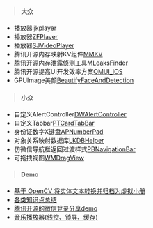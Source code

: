 > #### 大众

* 播放器[ijkplayer](https://github.com/bilibili/ijkplayer)
* 播放器[ZFPlayer](https://github.com/renzifeng/ZFPlayer)
* 播放器[SJVideoPlayer](https://github.com/changsanjiang/SJVideoPlayer)
* 腾讯开源内存映射KV组件[MMKV](https://github.com/Tencent/MMKV)
* 腾讯开源内存泄露侦测工具[MLeaksFinder](https://github.com/Tencent/MLeaksFinder)
* 腾讯开源提高UI开发效率方案[QMUI_iOS](https://github.com/Tencent/QMUI_iOS)
* GPUImage美颜[BeautifyFaceAndDetection](https://github.com/YBYHunter/BeautifyFaceAndDetection)


> #### 小众  

* 自定义AlertController[DWAlertController](https://github.com/podkovyrin/DWAlertController)
* 自定义Tabbar[PTCardTabBar](https://github.com/hussc/PTCardTabBar)
* 身份证数字X键盘[APNumberPad](https://github.com/podkovyrin/APNumberPad)
* 对象关系映射数据库[LKDBHelper](https://github.com/li6185377/LKDBHelper-SQLite-ORM)
* 仿微信导航栏返回过渡样式[PBNavigationBar](https://github.com/JpacheGitHub/PBNavigationBar)
* 可拖拽视图[WMDragView](https://github.com/zhengwenming/WMDragView)




> #### Demo

* [基于 OpenCV 将实体文本转换并归档为虚拟小册](https://github.com/windstormeye/Peek)
* [各类知识点总结](https://github.com/BigShow1949/BigShow1949)
* [腾讯开源的微信登录分享demo](https://github.com/Tencent/WeDemo)
* [音乐播放器(线控、锁屏、缓存)](https://github.com/ihoudf/DFPlayer)
